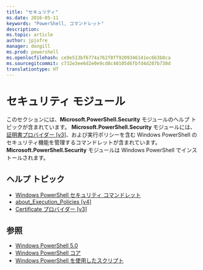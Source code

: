 ```yaml
---
title: "セキュリティ"
ms.date: 2016-05-11
keywords: "PowerShell, コマンドレット"
description: 
ms.topic: article
author: jpjofre
manager: dongill
ms.prod: powershell
ms.openlocfilehash: ce9e513bf6774a762f8ff9209346141ec6b3b8ca
ms.sourcegitcommit: c732e3ee6d2e0e9cd8c40105d6fbfd4d207b730d
translationtype: HT
---
```

# <a name="security-module"></a>セキュリティ モジュール
このセクションには、**Microsoft.PowerShell.Security** モジュールのヘルプ トピックが含まれています。 **Microsoft.PowerShell.Security** モジュールには、[証明書プロバイダー [v3]](https://technet.microsoft.com/en-us/library/3f743541-d0c6-4670-809a-b16fb01f7c4d)、および実行ポリシーを含む Windows PowerShell のセキュリティ機能を管理するコマンドレットが含まれています。 **Microsoft.PowerShell.Security** モジュールは Windows PowerShell でインストールされます。

## <a name="help-topics"></a>ヘルプ トピック
- [Windows PowerShell セキュリティ コマンドレット](http://go.microsoft.com/fwlink/?LinkID=245860)
- [about_Execution_Policies [v4]](https://technet.microsoft.com/en-us/library/347708dc-1515-4d74-978b-8334603472e6)
- [Certificate プロバイダー [v3]](https://technet.microsoft.com/en-us/library/3f743541-d0c6-4670-809a-b16fb01f7c4d)

## <a name="see-also"></a>参照
- [Windows PowerShell 5.0](../core-powershell/core-modules/Windows-PowerShell-5.0.md)
- [Windows PowerShell コア](https://technet.microsoft.com/en-us/library/4b75f1e4-f327-48f3-92ab-bf5435094d41)
- [Windows PowerShell を使用したスクリプト](../getting-started/fundamental/Scripting-with-Windows-PowerShell.md)

